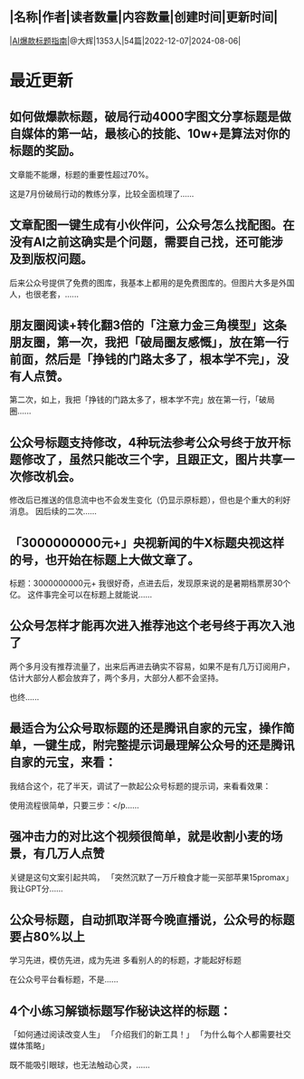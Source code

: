 |名称|作者|读者数量|内容数量|创建时间|更新时间|
---
|[AI爆款标题指南](https://xiaobot.net/p/youditu?refer=0b133df9-27dc-423b-8101-639049001c13)|@大辉|1353人|54篇|2022-12-07|2024-08-06|

# 最近更新
## 如何做爆款标题，破局行动4000字图文分享标题是做自媒体的第一站，最核心的技能、10w+是算法对你的标题的奖励。
文章能不能爆，标题的重要性超过70%。

这是7月份破局行动的教练分享，比较全面梳理了......
## 文章配图一键生成有小伙伴问，公众号怎么找配图。在没有AI之前这确实是个问题，需要自己找，还可能涉及到版权问题。
后来公众号提供了免费的图库，我基本上都用的是免费图库的。但图片大多是外国人，也很老套，......
## 朋友圈阅读+转化翻3倍的「注意力金三角模型」这条朋友圈，第一次，我把「破局圈友感慨」，放在第一行前面，然后是「挣钱的门路太多了，根本学不完」，没有人点赞。
第二次，如上，我把「挣钱的门路太多了，根本学不完」放在第一行，「破局圈......
## 公众号标题支持修改，4种玩法参考公众号终于放开标题修改了，虽然只能改三个字，且跟正文，图片共享一次修改机会。
修改后已推送的信息流中也不会发生变化（仍显示原标题），但也是个重大的利好消息。
因后续的二次......
## 「3000000000元+」央视新闻的牛X标题央视这样的号，也开始在标题上大做文章了。
标题：3000000000元+
我很好奇，点进去后，发现原来说的是暑期档票房30个亿。
这件事完全可以在标题上就能说......
## 公众号怎样才能再次进入推荐池这个老号终于再次入池了
两个多月没有推荐流量了，出来后再进去确实不容易，如果不是有几万订阅用户，估计大部分人都会放弃了，两个多月，大部分人都不会坚持。

也终......
## 最适合为公众号取标题的还是腾讯自家的元宝，操作简单，一键生成，附完整提示词最理解公众号的还是腾讯自家的元宝，来看：

我结合这个，花了半天，调试了一款起公众号标题的提示词，来看看效果：

使用流程很简单，只要三步：</p......
## 强冲击力的对比这个视频很简单，就是收割小麦的场景，有几万人点赞

关键是这句文案引起共鸣，
「突然沉默了一万斤粮食才能一买部苹果15promax」
我让GPT分......
## 公众号标题，自动抓取洋哥今晚直播说，公众号的标题要占80%以上

学习先进，模仿先进，成为先进
多看别人的的标题，才能起好标题

在公众号平台看标题，不是......
## 4个小练习解锁标题写作秘诀这样的标题：
「如何通过阅读改变人生」
「介绍我们的新工具！」
「为什么每个人都需要社交媒体策略」

既不能吸引眼球，也无法触动心灵，......

